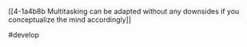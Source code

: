 [[4-1a4b8b Multitasking can be adapted without any downsides if you conceptualize the mind accordingly]]

#develop